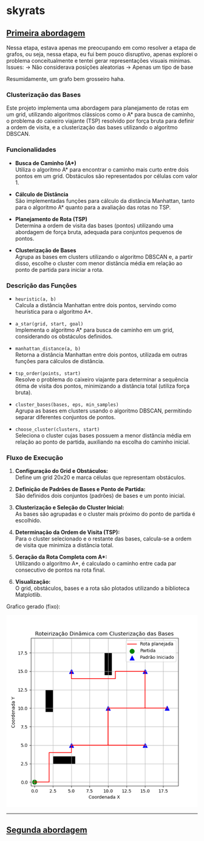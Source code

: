 # skyrats

## [Primeira abordagem](https://github.com/joaovrmdev/skyrats/blob/main/sky_case_v1.py)
Nessa etapa, estava apenas me preocupando em como resolver a etapa de grafos, ou seja, nessa etapa, eu fui bem pouco disruptivo, apenas explorei o problema conceitualmente e tentei gerar representações visuais minimas.
Issues:
-> Não considerava posições aleatorias 
-> Apenas um tipo de base

Resumidamente, um grafo bem grosseiro haha.

### Clusterização das Bases
Este projeto implementa uma abordagem para planejamento de rotas em um grid, utilizando algoritmos clássicos como o A* para busca de caminho, o problema do caixeiro viajante (TSP) resolvido por força bruta para definir a ordem de visita, e a clusterização das bases utilizando o algoritmo DBSCAN.

### Funcionalidades

- **Busca de Caminho (A\*)**  
  Utiliza o algoritmo A* para encontrar o caminho mais curto entre dois pontos em um grid. Obstáculos são representados por células com valor 1.

- **Cálculo de Distância**  
  São implementadas funções para cálculo da distância Manhattan, tanto para o algoritmo A* quanto para a avaliação das rotas no TSP.

- **Planejamento de Rota (TSP)**  
  Determina a ordem de visita das bases (pontos) utilizando uma abordagem de força bruta, adequada para conjuntos pequenos de pontos.

- **Clusterização de Bases**  
  Agrupa as bases em clusters utilizando o algoritmo DBSCAN e, a partir disso, escolhe o cluster com menor distância média em relação ao ponto de partida para iniciar a rota.

### Descrição das Funções

- `heuristic(a, b)`  
  Calcula a distância Manhattan entre dois pontos, servindo como heurística para o algoritmo A*.

- `a_star(grid, start, goal)`  
  Implementa o algoritmo A* para busca de caminho em um grid, considerando os obstáculos definidos.

- `manhattan_distance(a, b)`  
  Retorna a distância Manhattan entre dois pontos, utilizada em outras funções para cálculos de distância.

- `tsp_order(points, start)`  
  Resolve o problema do caixeiro viajante para determinar a sequência ótima de visita dos pontos, minimizando a distância total (utiliza força bruta).

- `cluster_bases(bases, eps, min_samples)`  
  Agrupa as bases em clusters usando o algoritmo DBSCAN, permitindo separar diferentes conjuntos de pontos.

- `choose_cluster(clusters, start)`  
  Seleciona o cluster cujas bases possuem a menor distância média em relação ao ponto de partida, auxiliando na escolha do caminho inicial.

### Fluxo de Execução

1. **Configuração do Grid e Obstáculos:**  
   Define um grid 20x20 e marca células que representam obstáculos.

2. **Definição de Padrões de Bases e Ponto de Partida:**  
   São definidos dois conjuntos (padrões) de bases e um ponto inicial.

3. **Clusterização e Seleção do Cluster Inicial:**  
   As bases são agrupadas e o cluster mais próximo do ponto de partida é escolhido.

4. **Determinação da Ordem de Visita (TSP):**  
   Para o cluster selecionado e o restante das bases, calcula-se a ordem de visita que minimiza a distância total.

5. **Geração da Rota Completa com A\*:**  
   Utilizando o algoritmo A*, é calculado o caminho entre cada par consecutivo de pontos na rota final.

6. **Visualização:**  
   O grid, obstáculos, bases e a rota são plotados utilizando a biblioteca Matplotlib.

Grafico gerado (fixo):

![sky case v1](https://github.com/joaovrmdev/skyrats/blob/main/img/sky_case_v1.png)

---


## [Segunda abordagem](https://github.com/joaovrmdev/skyrats/blob/main/sky_case_v2.py)


